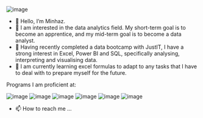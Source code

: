 ![image](https://github.com/Minhaz000555/Minhaz000555/assets/128938912/bfaa8f78-15c3-48a7-8449-4f22dfcbc30a)
- 👋 Hello, I’m Minhaz.
- 🎯 I am interested in the data analytics field. My short-term goal is to become an apprentice, and my mid-term goal is to become a data analyst.
- 🥇 Having recently completed a data bootcamp with JustIT, I have a strong interest in Excel, Power BI and SQL, specifically analysing, interpreting and visualising data.
- 🌱 I am currently learning excel formulas to adapt to any tasks that I have to deal with to prepare myself for the future.

Programs I am proficient at:

![image](https://github.com/Minhaz000555/Minhaz000555/assets/128938912/76e75bba-04f8-4302-a20f-c4ccdd6a81d5)    ![image](https://github.com/Minhaz000555/Minhaz000555/assets/128938912/a0755aa4-29b3-4d0f-bab6-2b5a4f9653ee)   ![image](https://github.com/Minhaz000555/Minhaz000555/assets/128938912/1617d73e-1da3-4411-b91a-14f6c1839492)   ![image](https://github.com/Minhaz000555/Minhaz000555/assets/128938912/015bdf25-91c8-41b7-8639-a39f1646187a)   ![image](https://github.com/Minhaz000555/Minhaz000555/assets/128938912/d661cccc-c15e-4a6c-ba6d-354b2392b659)   ![image](https://github.com/Minhaz000555/Minhaz000555/assets/128938912/560cf733-2427-4519-94fd-bdf71fcfda16)






- 📫 How to reach me ...

<!---
Minhaz000555/Minhaz000555 is a ✨ special ✨ repository because its `README.md` (this file) appears on your GitHub profile.
You can click the Preview link to take a look at your changes.
--->
